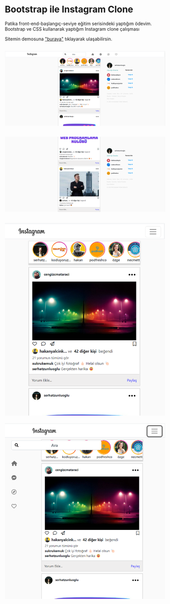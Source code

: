 # Bootstrap ile Instagram Clone
Patika front-end-başlangıç-seviye eğitim serisindeki yaptığım ödevim. 
Bootstrap ve CSS kullanarak yaptığım Instagram clone çalışması 

Sitemin demosuna ["buraya"](https://serhatzunluoglu-instagram-clone.netlify.app/) tıklayarak ulaşabilirsin.

![alt text](https://github.com/serhatzunluoglu/Bootstrap-ile-Instagram-Clone/blob/77b1372142a6df3e3e44380b67c52281e00fe135/Proje%20Resimleri/1.png)
----
![alt text](https://github.com/serhatzunluoglu/Bootstrap-ile-Instagram-Clone/blob/77b1372142a6df3e3e44380b67c52281e00fe135/Proje%20Resimleri/2.png)
--
![alt text](https://github.com/serhatzunluoglu/Bootstrap-ile-Instagram-Clone/blob/77b1372142a6df3e3e44380b67c52281e00fe135/Proje%20Resimleri/3.png)
--
![alt text](https://github.com/serhatzunluoglu/Bootstrap-ile-Instagram-Clone/blob/77b1372142a6df3e3e44380b67c52281e00fe135/Proje%20Resimleri/4.png)
